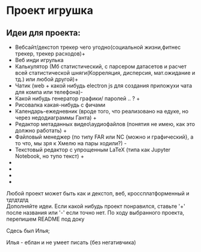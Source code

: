 # Проект игрушка

## Идеи для проекта:
* Вебсайт/декстоп трекер чего угодно(социальной жизни,фитнес трекер, трекер расходов)+
* Веб инди игрулька
* Калькулятор (Мб статистический, с парсером датасетов и расчет всей статистической шняги(Корреляция, дисперсия, мат.ожидание и тд.) или любой другой)+
* Чатик (web + какой нибудь electron js для создания приложухи чата для компа или телефона)-
* Какой нибудь генератор графики/ паролей .. ? +
* Рисовалка какая-нибудь с фичами  
* Календарь-ежедневник (вроде того, что реализовано на едуке, но через недодиаграммы Ганта) +
* Редактор метаданных видео\аудиофайлов (понятия не имею, как это должно работать) +
* Файловый менеджер (по типу FAR или NC {можно и графический}, а то что, мы зря к Хмелю на пары ходили?) -
* Текстовый редактор с упрощенным LaTeX (типа как Jupyter Notebook, но тупо текст) +
*
*
*
*
 Любой проект может быть как и декстоп, веб, кроссплатформенный и тдтдтдтд   
 Дополняйте идеи. Если какой нибудь проект понравился, ставьте '+' после названия или '-' если точно нет.
 По ходу выбранного проекта, перепишем README под доку


Сдесь был Илья;

Илья - еблан и не умеет писать (без негативчика)
